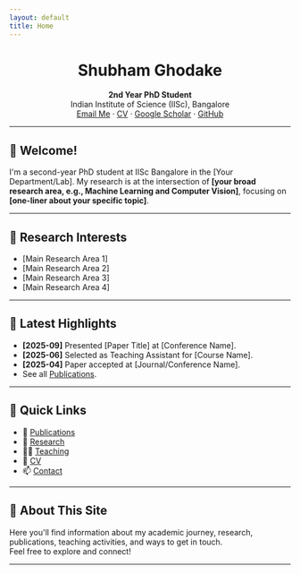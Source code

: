 ```yaml
---
layout: default
title: Home
---
```


<div align="center">

# Shubham Ghodake

**2nd Year PhD Student**  
Indian Institute of Science (IISc), Bangalore  
[Email Me](mailto:your.email@iisc.ac.in) · [CV](cv) · [Google Scholar](#) · [GitHub](https://github.com/Zeus9637353238)

</div>

---

## 👋 Welcome!

I'm a second-year PhD student at IISc Bangalore in the [Your Department/Lab]. My research is at the intersection of **[your broad research area, e.g., Machine Learning and Computer Vision]**, focusing on **[one-liner about your specific topic]**.

---

## 🚀 Research Interests

- [Main Research Area 1]
- [Main Research Area 2]
- [Main Research Area 3]
- [Main Research Area 4]

---

## 📰 Latest Highlights

- **[2025-09]** Presented [Paper Title] at [Conference Name].
- **[2025-06]** Selected as Teaching Assistant for [Course Name].
- **[2025-04]** Paper accepted at [Journal/Conference Name].
- See all [Publications](publications).

---

## 🔗 Quick Links

- 📄 [Publications](publications)
- 🔬 [Research](research)
- 👨‍🏫 [Teaching](teaching)
- 💼 [CV](cv)
- 📫 [Contact](contact)

---

## 🌱 About This Site

Here you'll find information about my academic journey, research, publications, teaching activities, and ways to get in touch.  
Feel free to explore and connect!

---
